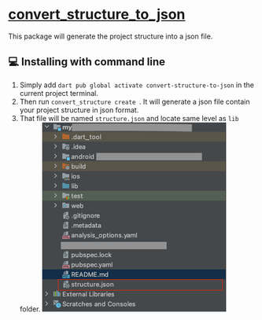 # [convert_structure_to_json](https://pub.dev/packages/convert_structure_to_json)
This package will generate the project structure into a json file.

## 💻 Installing with command line
1. Simply add `dart pub global activate convert-structure-to-json` in the current project terminal.
2. Then run `convert_structure create `. It will generate a json file contain your project structure in json format.
3. That file will be named `structure.json` and locate same level as `lib` folder.
   ![img.png](img.png)

